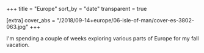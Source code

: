 +++
title = "Europe"
sort_by = "date"
transparent = true

[extra]
cover_abs = "/2018/09-14+europe/06-isle-of-man/cover-es-3802-063.jpg"
+++

I'm spending a couple of weeks exploring various parts of Europe for my fall vacation.

